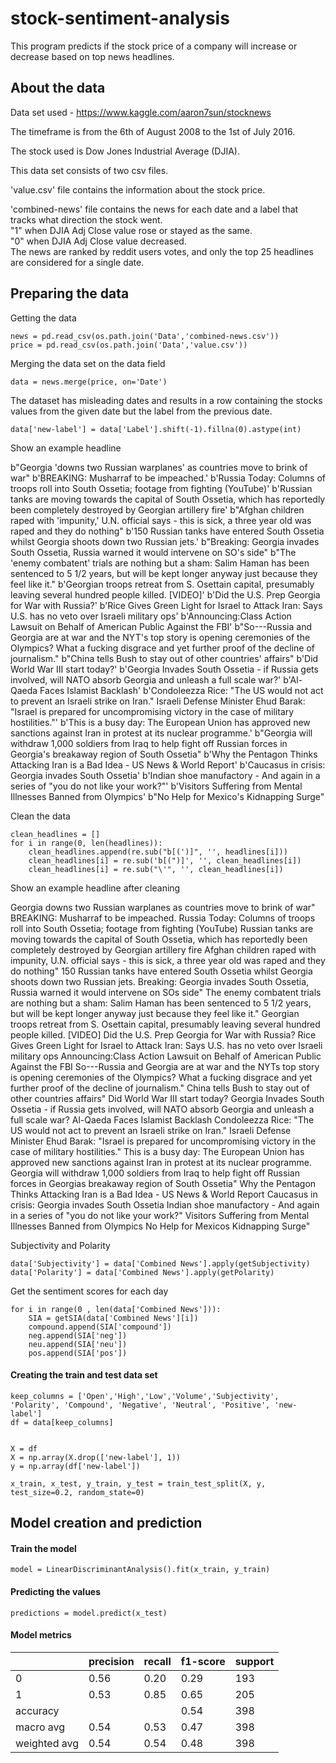 # stock-sentiment-analysis
This program predicts if the stock price of a company will increase or decrease based on top news headlines.

## About the data

Data set used - https://www.kaggle.com/aaron7sun/stocknews

The timeframe is from the 6th of August 2008 to the 1st of July 2016.

The stock used is Dow Jones Industrial Average (DJIA).

This data set consists of two csv files. </br>

'value.csv' file contains the information about the stock price.</br>

'combined-news' file contains the news for each date and a label that tracks what direction the stock went. </br>
"1" when DJIA Adj Close value rose or stayed as the same. </br>
"0" when DJIA Adj Close value decreased. </br>
The news are ranked by reddit users votes, and only the top 25 headlines are considered for a single date.


## Preparing the data

Getting the data

```
news = pd.read_csv(os.path.join('Data','combined-news.csv'))
price = pd.read_csv(os.path.join('Data','value.csv'))
```
Merging the data set on the data field
```
data = news.merge(price, on='Date')
```

The dataset has misleading dates and results in a row containing the stocks values from the given date but the label from the previous date.

```
data['new-label'] = data['Label'].shift(-1).fillna(0).astype(int)
```

Show an example headline

b"Georgia 'downs two Russian warplanes' as countries move to brink of war" b'BREAKING: Musharraf to be impeached.' b'Russia Today: Columns of troops roll into South Ossetia; footage from fighting (YouTube)' b'Russian tanks are moving towards the capital of South Ossetia, which has reportedly been completely destroyed by Georgian artillery fire' b"Afghan children raped with 'impunity,' U.N. official says - this is sick, a three year old was raped and they do nothing" b'150 Russian tanks have entered South Ossetia whilst Georgia shoots down two Russian jets.' b"Breaking: Georgia invades South Ossetia, Russia warned it would intervene on SO's side" b"The 'enemy combatent' trials are nothing but a sham: Salim Haman has been sentenced to 5 1/2 years, but will be kept longer anyway just because they feel like it." b'Georgian troops retreat from S. Osettain capital, presumably leaving several hundred people killed. [VIDEO]' b'Did the U.S. Prep Georgia for War with Russia?' b'Rice Gives Green Light for Israel to Attack Iran: Says U.S. has no veto over Israeli military ops' b'Announcing:Class Action Lawsuit on Behalf of American Public Against the FBI' b"So---Russia and Georgia are at war and the NYT's top story is opening ceremonies of the Olympics?  What a fucking disgrace and yet further proof of the decline of journalism." b"China tells Bush to stay out of other countries' affairs" b'Did World War III start today?' b'Georgia Invades South Ossetia - if Russia gets involved, will NATO absorb Georgia and unleash a full scale war?' b'Al-Qaeda Faces Islamist Backlash' b'Condoleezza Rice: "The US would not act to prevent an Israeli strike on Iran." Israeli Defense Minister Ehud Barak: "Israel is prepared for uncompromising victory in the case of military hostilities."' b'This is a busy day:  The European Union has approved new sanctions against Iran in protest at its nuclear programme.' b"Georgia will withdraw 1,000 soldiers from Iraq to help fight off Russian forces in Georgia's breakaway region of South Ossetia" b'Why the Pentagon Thinks Attacking Iran is a Bad Idea - US News &amp; World Report' b'Caucasus in crisis: Georgia invades South Ossetia' b'Indian shoe manufactory  - And again in a series of "you do not like your work?"' b'Visitors Suffering from Mental Illnesses Banned from Olympics' b"No Help for Mexico's Kidnapping Surge"

Clean the data

```
clean_headlines = []
for i in range(0, len(headlines)):
    clean_headlines.append(re.sub("b[(')]", '', headlines[i]))
    clean_headlines[i] = re.sub('b[(")]', '', clean_headlines[i])
    clean_headlines[i] = re.sub("\'", '', clean_headlines[i])
```

Show an example headline after cleaning

Georgia downs two Russian warplanes as countries move to brink of war" BREAKING: Musharraf to be impeached. Russia Today: Columns of troops roll into South Ossetia; footage from fighting (YouTube) Russian tanks are moving towards the capital of South Ossetia, which has reportedly been completely destroyed by Georgian artillery fire Afghan children raped with impunity, U.N. official says - this is sick, a three year old was raped and they do nothing" 150 Russian tanks have entered South Ossetia whilst Georgia shoots down two Russian jets. Breaking: Georgia invades South Ossetia, Russia warned it would intervene on SOs side" The enemy combatent trials are nothing but a sham: Salim Haman has been sentenced to 5 1/2 years, but will be kept longer anyway just because they feel like it." Georgian troops retreat from S. Osettain capital, presumably leaving several hundred people killed. [VIDEO] Did the U.S. Prep Georgia for War with Russia? Rice Gives Green Light for Israel to Attack Iran: Says U.S. has no veto over Israeli military ops Announcing:Class Action Lawsuit on Behalf of American Public Against the FBI So---Russia and Georgia are at war and the NYTs top story is opening ceremonies of the Olympics?  What a fucking disgrace and yet further proof of the decline of journalism." China tells Bush to stay out of other countries affairs" Did World War III start today? Georgia Invades South Ossetia - if Russia gets involved, will NATO absorb Georgia and unleash a full scale war? Al-Qaeda Faces Islamist Backlash Condoleezza Rice: "The US would not act to prevent an Israeli strike on Iran." Israeli Defense Minister Ehud Barak: "Israel is prepared for uncompromising victory in the case of military hostilities." This is a busy day:  The European Union has approved new sanctions against Iran in protest at its nuclear programme. Georgia will withdraw 1,000 soldiers from Iraq to help fight off Russian forces in Georgias breakaway region of South Ossetia" Why the Pentagon Thinks Attacking Iran is a Bad Idea - US News &amp; World Report Caucasus in crisis: Georgia invades South Ossetia Indian shoe manufactory  - And again in a series of "you do not like your work?" Visitors Suffering from Mental Illnesses Banned from Olympics No Help for Mexicos Kidnapping Surge"

Subjectivity and Polarity

```
data['Subjectivity'] = data['Combined News'].apply(getSubjectivity)
data['Polarity'] = data['Combined News'].apply(getPolarity)
```

Get the sentiment scores for each day

```
for i in range(0 , len(data['Combined News'])):
    SIA = getSIA(data['Combined News'][i])
    compound.append(SIA['compound'])
    neg.append(SIA['neg'])
    neu.append(SIA['neu'])
    pos.append(SIA['pos'])
```

#### Creating the train and test data set

```
keep_columns = ['Open','High','Low','Volume','Subjectivity', 'Polarity', 'Compound', 'Negative', 'Neutral', 'Positive', 'new-label']
df = data[keep_columns]


X = df
X = np.array(X.drop(['new-label'], 1))
y = np.array(df['new-label'])

x_train, x_test, y_train, y_test = train_test_split(X, y, test_size=0.2, random_state=0)
```

## Model creation and prediction

#### Train the model
```
model = LinearDiscriminantAnalysis().fit(x_train, y_train)
```
#### Predicting the values
```
predictions = model.predict(x_test)
```

#### Model metrics

|              | precision | recall | f1-score | support |
|--------------|-----------|--------|----------|---------|
| 0            | 0.56      | 0.20   | 0.29     | 193     |
| 1            | 0.53      | 0.85   | 0.65     | 205     |
| accuracy      |           |        | 0.54     | 398     |
| macro avg    | 0.54      | 0.53   | 0.47     | 398     |
| weighted avg | 0.54      | 0.54   | 0.48     | 398     |
